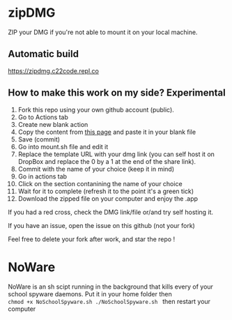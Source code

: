 # zipDMG
ZIP your DMG if you're not able to mount it on your local machine.

## Automatic build
https://zipdmg.c22code.repl.co

## How to make this work on my side? Experimental
1. Fork this repo using your own github account (public).
2. Go to Actions tab
3. Create new blank action
4. Copy the content from [this page](https://raw.githubusercontent.com/c22dev/zipDMG/main/.github/workflows/blank.yml) and paste it in your blank file
5. Save (commit)
6. Go into mount.sh file and edit it
7. Replace the template URL with your dmg link (you can self host it on DropBox and replace the 0 by a 1 at the end of the share link).
8. Commit with the name of your choice (keep it in mind)
9. Go in actions tab
10. Click on the section contanining the name of your choice
11. Wait for it to complete (refresh it to the point it's a green tick)
12. Download the zipped file on your computer and enjoy the .app

If you had a red cross, check the DMG link/file or/and try self hosting it.

If you have an issue, open the issue on this github (not your fork)

Feel free to delete your fork after work, and star the repo !

# NoWare
NoWare is an sh scipt running in the background that kills every of your school spyware daemons.
Put it in your home folder then 
<code>
chmod +x NoSchoolSpyware.sh
./NoSchoolSpyware.sh
</code>
then restart your computer
